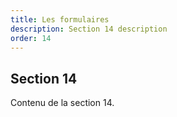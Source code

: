 ```yaml
---
title: Les formulaires
description: Section 14 description
order: 14
---
```


## Section 14

Contenu de la section 14.
